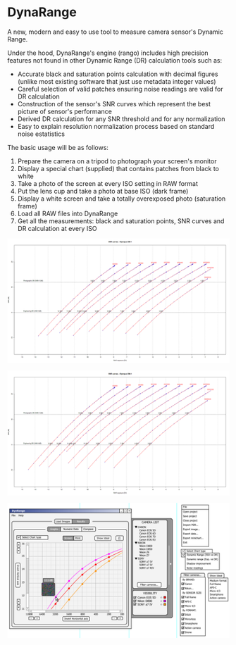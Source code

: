 # DynaRange
A new, modern and easy to use tool to measure camera sensor's Dynamic Range.

Under the hood, DynaRange's engine (rango) includes high precision features not found in other Dynamic Range (DR) calculation tools such as:
- Accurate black and saturation points calculation with decimal figures (unlike most existing software that just use metadata integer values)
- Careful selection of valid patches ensuring noise readings are valid for DR calculation
- Construction of the sensor's SNR curves which represent the best picture of sensor's performance
- Derived DR calculation for any SNR threshold and for any normalization
- Easy to explain resolution normalization process based on standard noise estatistics


The basic usage will be as follows:
1) Prepare the camera on a tripod to photograph your screen's monitor
2) Display a special chart (supplied) that contains patches from black to white
3) Take a photo of the screen at every ISO setting in RAW format
4) Put the lens cup and take a photo at base ISO (dark frame)
5) Display a white screen and take a totally overexposed photo (saturation frame)
6) Load all RAW files into DynaRange
7) Get all the measurements: black and saturation points, SNR curves and DR calculation at every ISO

![measuring-photographic-dynamicrange](/SNRcurvesBLACK254.85.png)

![measuring-photographic-dynamicrange](/SNRcurvesBLACK254.85_8Mpx.png)

![measuring-photographic-dynamicrange](/userInterface/Main_Window_v1.2.png)
